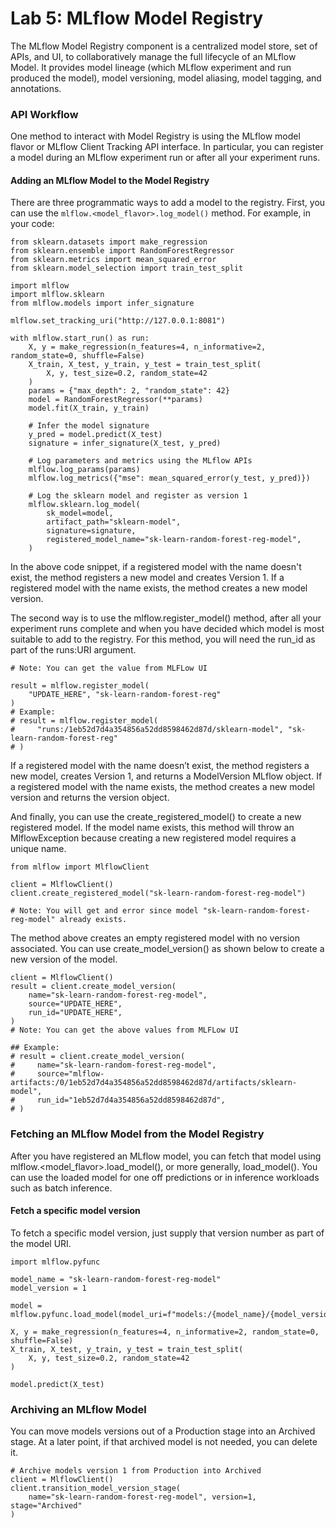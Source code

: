 

Lab 5: MLflow Model Registry
============================

The MLflow Model Registry component is a centralized model store, set of
APIs, and UI, to collaboratively manage the full lifecycle of an MLflow
Model. It provides model lineage (which MLflow experiment and run
produced the model), model versioning, model aliasing, model tagging,
and annotations.


### API Workflow

One method to interact with Model Registry is using the MLflow model flavor or MLflow Client Tracking API interface. In particular, you can register a model during an MLflow experiment run or after all your experiment runs.



#### Adding an MLflow Model to the Model Registry


There are three programmatic ways to add a model to the registry. First,
you can use the `mlflow.<model_flavor>.log_model()` method. For example, in your code:


```
from sklearn.datasets import make_regression
from sklearn.ensemble import RandomForestRegressor
from sklearn.metrics import mean_squared_error
from sklearn.model_selection import train_test_split

import mlflow
import mlflow.sklearn
from mlflow.models import infer_signature

mlflow.set_tracking_uri("http://127.0.0.1:8081")

with mlflow.start_run() as run:
    X, y = make_regression(n_features=4, n_informative=2, random_state=0, shuffle=False)
    X_train, X_test, y_train, y_test = train_test_split(
        X, y, test_size=0.2, random_state=42
    )
    params = {"max_depth": 2, "random_state": 42}
    model = RandomForestRegressor(**params)
    model.fit(X_train, y_train)

    # Infer the model signature
    y_pred = model.predict(X_test)
    signature = infer_signature(X_test, y_pred)

    # Log parameters and metrics using the MLflow APIs
    mlflow.log_params(params)
    mlflow.log_metrics({"mse": mean_squared_error(y_test, y_pred)})

    # Log the sklearn model and register as version 1
    mlflow.sklearn.log_model(
        sk_model=model,
        artifact_path="sklearn-model",
        signature=signature,
        registered_model_name="sk-learn-random-forest-reg-model",
    )
```

In the above code snippet, if a registered model with the name doesn't
exist, the method registers a new model and creates Version 1. If a
registered model with the name exists, the method creates a new model
version.

The second way is to use the mlflow.register_model() method, after all your experiment runs complete and when you have decided which model is most suitable to add to the registry. For this method, you will need the run_id as part of the runs:URI argument.

```
# Note: You can get the value from MLFLow UI

result = mlflow.register_model(
    "UPDATE_HERE", "sk-learn-random-forest-reg"
)
# Example:
# result = mlflow.register_model(
#     "runs:/1eb52d7d4a354856a52dd8598462d87d/sklearn-model", "sk-learn-random-forest-reg"
# )
```

If a registered model with the name doesn’t exist, the method registers a new model, creates Version 1, and returns a ModelVersion MLflow object. If a registered model with the name exists, the method creates a new model version and returns the version object.

And finally, you can use the create_registered_model() to create a new registered model. If the model name exists, this method will throw an MlflowException because creating a new registered model requires a unique name.

```
from mlflow import MlflowClient

client = MlflowClient()
client.create_registered_model("sk-learn-random-forest-reg-model")

# Note: You will get and error since model "sk-learn-random-forest-reg-model" already exists.
```

The method above creates an empty registered model with no version associated. You can use create_model_version() as shown below to create a new version of the model.


```
client = MlflowClient()
result = client.create_model_version(
    name="sk-learn-random-forest-reg-model",
    source="UPDATE_HERE",
    run_id="UPDATE_HERE",
)
# Note: You can get the above values from MLFLow UI

## Example:
# result = client.create_model_version(
#     name="sk-learn-random-forest-reg-model",
#     source="mlflow-artifacts:/0/1eb52d7d4a354856a52dd8598462d87d/artifacts/sklearn-model",
#     run_id="1eb52d7d4a354856a52dd8598462d87d",
# )
```


### Fetching an MLflow Model from the Model Registry

After you have registered an MLflow model, you can fetch that model using mlflow.<model_flavor>.load_model(), or more generally, load_model(). You can use the loaded model for one off predictions or in inference workloads such as batch inference.

#### Fetch a specific model version

To fetch a specific model version, just supply that version number as part of the model URI.

```
import mlflow.pyfunc

model_name = "sk-learn-random-forest-reg-model"
model_version = 1

model = mlflow.pyfunc.load_model(model_uri=f"models:/{model_name}/{model_version}")

X, y = make_regression(n_features=4, n_informative=2, random_state=0, shuffle=False)
X_train, X_test, y_train, y_test = train_test_split(
    X, y, test_size=0.2, random_state=42
)

model.predict(X_test)
```


### Archiving an MLflow Model

You can move models versions out of a Production stage into an Archived stage. At a later point, if that archived model is not needed, you can delete it.

```
# Archive models version 1 from Production into Archived
client = MlflowClient()
client.transition_model_version_stage(
    name="sk-learn-random-forest-reg-model", version=1, stage="Archived"
)
```
